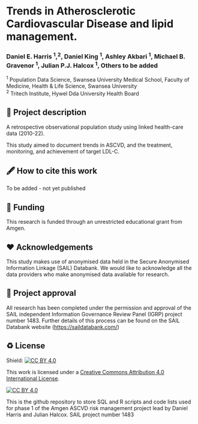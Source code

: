 # Trends in Atherosclerotic Cardiovascular Disease and lipid management.
### Daniel E. Harris <sup>1</sup>,<sup>2</sup>, Daniel King <sup>1</sup>, Ashley Akbari <sup>1</sup>, Michael B. Gravenor <sup>1</sup>, Julian P.J. Halcox <sup>1</sup>, Others to be added

<sup>1</sup> Population Data Science, Swansea University Medical School, Faculty of Medicine, Health & Life Science, Swansea University <br>
<sup>2</sup> Tritech Institute, Hywel Dda University Health Board <br>

## 📝 Project description

A retrospective observational population study using linked health-care data (2010-22). 

This study aimed to document trends in ASCVD, and the treatment, monitoring, and achievement of target LDL-C. 

## 🖋 How to cite this work

To be added - not yet published

## 📃 Funding

This research is funded through an unrestricted educational grant from Amgen. 

## ❤ Acknowledgements

This study makes use of anonymised data held in the Secure Anonymised Information Linkage (SAIL) Databank. We would like to acknowledge all the data providers who make anonymised data available for research.

## 🤝 Project approval

All research has been completed under the permission and approval of the SAIL independent Information Governance Review Panel (IGRP) project number 1483. Further details of this process can be found on the SAIL Databank website (https://saildatabank.com/)

## ♻️ License

Shield: [![CC BY 4.0][cc-by-shield]][cc-by]

This work is licensed under a
[Creative Commons Attribution 4.0 International License][cc-by].

[![CC BY 4.0][cc-by-image]][cc-by]

[cc-by]: http://creativecommons.org/licenses/by/4.0/
[cc-by-image]: https://i.creativecommons.org/l/by/4.0/88x31.png
[cc-by-shield]: https://img.shields.io/badge/License-CC%20BY%204.0-lightgrey.svg

This is the github repository to store SQL and R scripts and code lists used for phase 1 of the Amgen ASCVD risk management project lead by Daniel Harris and Julian Halcox.
SAIL project number 1483
